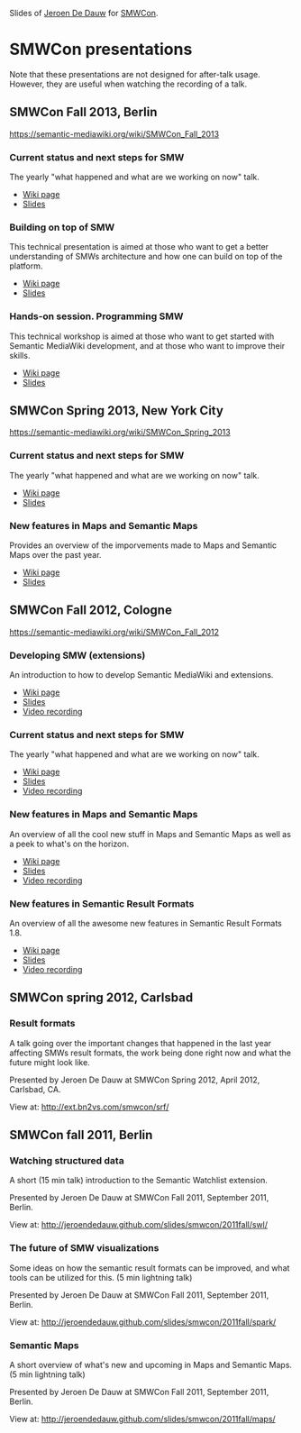 Slides of [Jeroen De Dauw](https://www.mediawiki.org/wiki/User:Jeroen_De_Dauw)
for [SMWCon](https://semantic-mediawiki.org/wiki/SMWCon).


# SMWCon presentations

Note that these presentations are not designed for after-talk usage.
However, they are useful when watching the recording of a talk.

## SMWCon Fall 2013, Berlin

https://semantic-mediawiki.org/wiki/SMWCon_Fall_2013

### Current status and next steps for SMW

The yearly "what happened and what are we working on now" talk.

* [Wiki page](http://semantic-mediawiki.org/wiki/SMWCon_Fall_2013/Current_status_and_next_steps_for_SMW)
* [Slides](http://jeroendedauw.github.io/slides/smwcon/2013fall/yearly/)

### Building on top of SMW

This technical presentation is aimed at those who want to get a better understanding of
SMWs architecture and how one can build on top of the platform.

* [Wiki page](http://semantic-mediawiki.org/wiki/SMWCon_Fall_2013/Building_on_top_of_SMW)
* [Slides](http://jeroendedauw.github.io/slides/smwcon/2013fall/arch/)

### Hands-on session. Programming SMW

This technical workshop is aimed at those who want to get started with Semantic MediaWiki
development, and at those who want to improve their skills.

* [Wiki page](http://semantic-mediawiki.org/wiki/SMWCon_Fall_2013/Hands-on_session._Programming_SMW)
* [Slides](http://jeroendedauw.github.io/slides/smwcon/2013fall/dev/)

## SMWCon Spring 2013, New York City

https://semantic-mediawiki.org/wiki/SMWCon_Spring_2013

### Current status and next steps for SMW

The yearly "what happened and what are we working on now" talk.

* [Wiki page](http://semantic-mediawiki.org/wiki/SMWCon_Spring_2013/Current_status_and_next_steps_for_SMW)
* [Slides](http://jeroendedauw.github.io/slides/smwcon/2013spring/yearly/)

### New features in Maps and Semantic Maps

Provides an overview of the imporvements made to Maps and Semantic Maps over the past year.

* [Wiki page](http://semantic-mediawiki.org/wiki/SMWCon_Spring_2013/New_features_in_Maps_and_Semantic_Maps)
* [Slides](http://jeroendedauw.github.io/slides/smwcon/2013spring/maps/#maps-is-awesome.html)

SMWCon Fall 2012, Cologne
--------------------------

https://semantic-mediawiki.org/wiki/SMWCon_Fall_2012

### Developing SMW (extensions)

An introduction to how to develop Semantic MediaWiki and extensions.

* [Wiki page](http://bit.ly/19IhSE8)
* [Slides](http://bit.ly/smw-dev)
* [Video recording](http://www.youtube.com/watch?v=EL1sPGAoN58)

### Current status and next steps for SMW

The yearly "what happened and what are we working on now" talk.

* [Wiki page](https://semantic-mediawiki.org/wiki/SMWCon_Fall_2012/Current_status_and_next_steps_for_SMW)
* [Slides](http://jeroendedauw.github.io/slides/smwcon/2012fall/)
* [Video recording](http://www.youtube.com/watch?v=Fy0Ofz9VwTk)

### New features in Maps and Semantic Maps

An overview of all the cool new stuff in Maps and Semantic Maps as well as a peek to what's on the horizon.

* [Wiki page](https://semantic-mediawiki.org/wiki/SMWCon_Fall_2012/New_features_in_Maps_and_Semantic_Maps)
* [Slides](http://jeroendedauw.github.com/slides/smwcon/2012fall/maps/#maps-is-awesome.html)
* [Video recording](http://www.youtube.com/watch?v=IF0_q8fisnY)

### New features in Semantic Result Formats

An overview of all the awesome new features in Semantic Result Formats 1.8.

* [Wiki page](http://semantic-mediawiki.org/wiki/SMWCon_Fall_2012/New_features_in_Semantic_Result_Formats)
* [Slides](http://semantic-mediawiki.org/wiki/SMWCon_Fall_2012/New_features_in_Semantic_Result_Formats/Presentation)
* [Video recording](http://www.youtube.com/watch?v=iCo6up6Kftc)

SMWCon spring 2012, Carlsbad
----------------------------

### Result formats

A talk going over the important changes that happened in the last year affecting
SMWs result formats, the work being done right now and what the future might look like. 

Presented by Jeroen De Dauw at SMWCon Spring 2012, April 2012, Carlsbad, CA.

View at: http://ext.bn2vs.com/smwcon/srf/

SMWCon fall 2011, Berlin
-------------------------

### Watching structured data

A short (15 min talk) introduction to the Semantic Watchlist extension.

Presented by Jeroen De Dauw at SMWCon Fall 2011, September 2011, Berlin.

View at: http://jeroendedauw.github.com/slides/smwcon/2011fall/swl/

### The future of SMW visualizations

Some ideas on how the semantic result formats can be improved,
and what tools can be utilized for this. (5 min lightning talk)  

Presented by Jeroen De Dauw at SMWCon Fall 2011, September 2011, Berlin.

View at: http://jeroendedauw.github.com/slides/smwcon/2011fall/spark/

### Semantic Maps

A short overview of what's new and upcoming in Maps and Semantic Maps.
(5 min lightning talk)

Presented by Jeroen De Dauw at SMWCon Fall 2011, September 2011, Berlin.

View at: http://jeroendedauw.github.com/slides/smwcon/2011fall/maps/
